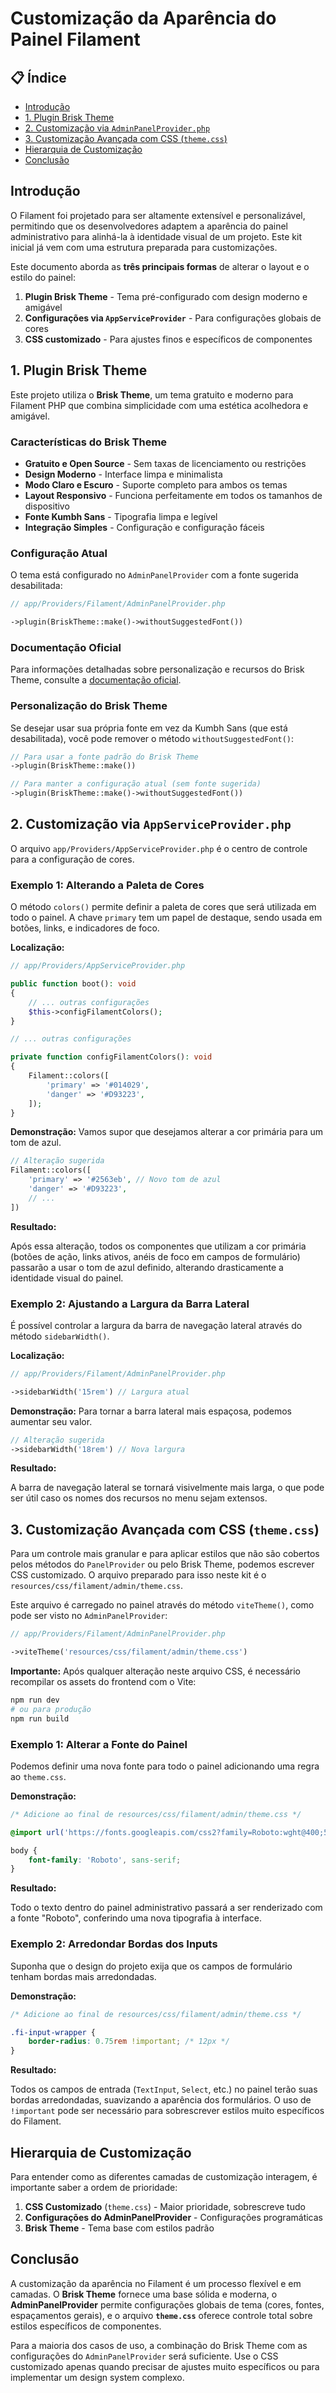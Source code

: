# Customização da Aparência do Painel Filament

## 📋 Índice

- [Introdução](#introdução)
- [1. Plugin Brisk Theme](#1-plugin-brisk-theme)
- [2. Customização via `AdminPanelProvider.php`](#2-customização-via-adminpanelproviderphp)
- [3. Customização Avançada com CSS (`theme.css`)](#3-customização-avançada-com-css-themecss)
- [Hierarquia de Customização](#hierarquia-de-customização)
- [Conclusão](#conclusão)

## Introdução

O Filament foi projetado para ser altamente extensível e personalizável, permitindo que os desenvolvedores adaptem a aparência do painel administrativo para alinhá-la à identidade visual de um projeto. Este kit inicial já vem com uma estrutura preparada para customizações.

Este documento aborda as **três principais formas** de alterar o layout e o estilo do painel:

1. **Plugin Brisk Theme** - Tema pré-configurado com design moderno e amigável
2. **Configurações via `AppServiceProvider`** - Para configurações globais de cores
3. **CSS customizado** - Para ajustes finos e específicos de componentes

## 1. Plugin Brisk Theme

Este projeto utiliza o **Brisk Theme**, um tema gratuito e moderno para Filament PHP que combina simplicidade com uma estética acolhedora e amigável.

### Características do Brisk Theme

- **Gratuito e Open Source** - Sem taxas de licenciamento ou restrições
- **Design Moderno** - Interface limpa e minimalista
- **Modo Claro e Escuro** - Suporte completo para ambos os temas
- **Layout Responsivo** - Funciona perfeitamente em todos os tamanhos de dispositivo
- **Fonte Kumbh Sans** - Tipografia limpa e legível
- **Integração Simples** - Configuração e configuração fáceis

### Configuração Atual

O tema está configurado no `AdminPanelProvider` com a fonte sugerida desabilitada:

```php
// app/Providers/Filament/AdminPanelProvider.php

->plugin(BriskTheme::make()->withoutSuggestedFont())
```

### Documentação Oficial

Para informações detalhadas sobre personalização e recursos do Brisk Theme, consulte a [documentação oficial](https://filafly.com/themes/brisk).

### Personalização do Brisk Theme

Se desejar usar sua própria fonte em vez da Kumbh Sans (que está desabilitada), você pode remover o método `withoutSuggestedFont()`:

```php
// Para usar a fonte padrão do Brisk Theme
->plugin(BriskTheme::make())

// Para manter a configuração atual (sem fonte sugerida)
->plugin(BriskTheme::make()->withoutSuggestedFont())
```

## 2. Customização via `AppServiceProvider.php`

O arquivo `app/Providers/AppServiceProvider.php` é o centro de controle para a configuração de cores. 
### Exemplo 1: Alterando a Paleta de Cores

O método `colors()` permite definir a paleta de cores que será utilizada em todo o painel. A chave `primary` tem um papel de destaque, sendo usada em botões, links, e indicadores de foco.

**Localização:**
```php
// app/Providers/AppServiceProvider.php

public function boot(): void
{
    // ... outras configurações
    $this->configFilamentColors();
}

// ... outras configurações

private function configFilamentColors(): void
{
    Filament::colors([
        'primary' => '#014029',
        'danger' => '#D93223',
    ]);
}
```

**Demonstração:**
Vamos supor que desejamos alterar a cor primária para um tom de azul.

```php
// Alteração sugerida
Filament::colors([
    'primary' => '#2563eb', // Novo tom de azul
    'danger' => '#D93223',
    // ...
])
```

**Resultado:**

Após essa alteração, todos os componentes que utilizam a cor primária (botões de ação, links ativos, anéis de foco em campos de formulário) passarão a usar o tom de azul definido, alterando drasticamente a identidade visual do painel.

### Exemplo 2: Ajustando a Largura da Barra Lateral

É possível controlar a largura da barra de navegação lateral através do método `sidebarWidth()`.

**Localização:**
```php
// app/Providers/Filament/AdminPanelProvider.php

->sidebarWidth('15rem') // Largura atual
```

**Demonstração:**
Para tornar a barra lateral mais espaçosa, podemos aumentar seu valor.

```php
// Alteração sugerida
->sidebarWidth('18rem') // Nova largura
```

**Resultado:**

A barra de navegação lateral se tornará visivelmente mais larga, o que pode ser útil caso os nomes dos recursos no menu sejam extensos.

## 3. Customização Avançada com CSS (`theme.css`)

Para um controle mais granular e para aplicar estilos que não são cobertos pelos métodos do `PanelProvider` ou pelo Brisk Theme, podemos escrever CSS customizado. O arquivo preparado para isso neste kit é o `resources/css/filament/admin/theme.css`.

Este arquivo é carregado no painel através do método `viteTheme()`, como pode ser visto no `AdminPanelProvider`:

```php
// app/Providers/Filament/AdminPanelProvider.php

->viteTheme('resources/css/filament/admin/theme.css')
```

**Importante:** Após qualquer alteração neste arquivo CSS, é necessário recompilar os assets do frontend com o Vite:

```bash
npm run dev
# ou para produção
npm run build
```

### Exemplo 1: Alterar a Fonte do Painel

Podemos definir uma nova fonte para todo o painel adicionando uma regra ao `theme.css`.

**Demonstração:**
```css
/* Adicione ao final de resources/css/filament/admin/theme.css */

@import url('https://fonts.googleapis.com/css2?family=Roboto:wght@400;500;700&display=swap');

body {
    font-family: 'Roboto', sans-serif;
}
```

**Resultado:**

Todo o texto dentro do painel administrativo passará a ser renderizado com a fonte "Roboto", conferindo uma nova tipografia à interface.

### Exemplo 2: Arredondar Bordas dos Inputs

Suponha que o design do projeto exija que os campos de formulário tenham bordas mais arredondadas.

**Demonstração:**
```css
/* Adicione ao final de resources/css/filament/admin/theme.css */

.fi-input-wrapper {
    border-radius: 0.75rem !important; /* 12px */
}
```

**Resultado:**

Todos os campos de entrada (`TextInput`, `Select`, etc.) no painel terão suas bordas arredondadas, suavizando a aparência dos formulários. O uso de `!important` pode ser necessário para sobrescrever estilos muito específicos do Filament.

## Hierarquia de Customização

Para entender como as diferentes camadas de customização interagem, é importante saber a ordem de prioridade:

1. **CSS Customizado** (`theme.css`) - Maior prioridade, sobrescreve tudo
2. **Configurações do AdminPanelProvider** - Configurações programáticas
3. **Brisk Theme** - Tema base com estilos padrão

## Conclusão

A customização da aparência no Filament é um processo flexível e em camadas. O **Brisk Theme** fornece uma base sólida e moderna, o **AdminPanelProvider** permite configurações globais de tema (cores, fontes, espaçamentos gerais), e o arquivo **`theme.css`** oferece controle total sobre estilos específicos de componentes.

Para a maioria dos casos de uso, a combinação do Brisk Theme com as configurações do `AdminPanelProvider` será suficiente. Use o CSS customizado apenas quando precisar de ajustes muito específicos ou para implementar um design system complexo.
